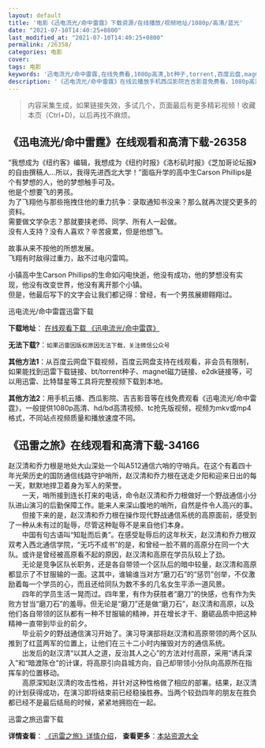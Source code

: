 ```yaml
---
layout: default
title: '电影《迅电流光/命中雷霆》下载资源/在线播放/视频地址/1080p/高清/蓝光'
date: "2021-07-10T14:40:25+0800"
last_modified_at: "2021-07-10T14:40:25+0800"
permalink: /26358/
categories: 电影
cover:
tags: 电影
keywords: '迅电流光/命中雷霆,在线免费看,1080p高清,bt种子,torrent,百度云盘,magnet,磁力链,迅雷下载资源'
description: '《迅电流光/命中雷霆》在线云播放手机西瓜影院吉吉影音免费看，1080p高清bd/hd未删减完整版和tc抢先枪版，mkv/mp4格式，附带bt/torrent种子、magnet/磁力链、百度云盘、网盘资源迅雷下载链接'
---
```


>内容采集生成，如果链接失效，多试几个，页面最后有更多精彩视频！收藏本页（Ctrl+D)，以后再找不麻烦。


## 《迅电流光/命中雷霆》在线观看和高清下载-26358

“我想成为《纽约客》编辑，我想成为《纽约时报》《洛杉矶时报》《芝加哥论坛报》的自由撰稿人...所以，我得先进西北大学！&rdquo;面临升学的高中生Carson Phillips是个有梦想的人，他的梦想触手可及。<br />他是个想要飞的男孩。<br />为了飞翔他与那些拖拽住他的重力抗争：录取通知书没来？那么就再次提交更多的资料。<br />需要做文学杂志？那就要挟老师、同学、所有人一起做。<br />没有人支持？没有人喜欢？辛苦疲累，但是他想飞。</p>故事从来不按他的所想发展。<br />飞翔有时敌得过重力，敌不过电闪雷鸣。</p>小镇高中生Carson Phillips的生命如闪电快逝，他没有成功，他的梦想没有实现，他没有改变世界，他没有离开那个小镇。<br />但是，他最后写下的文字会让我们都记得：曾经，有一个男孩展翅翱翔过。<br />


迅电流光/命中雷霆迅雷下载

**下载地址**： [在线观看下载 《迅电流光/命中雷霆》](https://www.993dy.com//vod-detail-id-21809.html) 


**无法下载?**：`如果迅雷因版权原因无法下载，关注微信公众号 `

**其他方法1**：从百度云网盘下载视频，百度云网盘支持在线观看，非会员有限制，如果能找到迅雷下载链接、bt/torrent种子、magnet磁力链接、e2dk链接等，可以用迅雷、比特彗星等工具将完整视频下载到本地。

**其他方法2**：用手机云播、西瓜影院、吉吉影音等在线免费观看《迅电流光/命中雷霆》，一般提供1080p高清、hd/bd高清视频、tc抢先版视频，视频为mkv或mp4格式，不同站点视频质量和播放速度不同。


## 《迅雷之旅》在线观看和高清下载-34166

赵汉清和乔力根是地处大山深处一个叫A512通信六哨的守哨兵。在这个有着四十年光荣历史的国防通信线路守护哨所，赵汉清和乔力根在送走夕阳和迎来日出的每一天，默默地捍卫着身为军人的荣誉。<br />　　一天，哨所接到连长打来的电话，命令赵汉清和乔力根做好一个野战通信小分队进山演习的后勤保障工作。能来人来深山腹地的哨所，自然是件令人高兴的事。<br />　　但接下来的是，赵汉清和乔力根在操作现代野战通信系统的高原面前，感受到了一种从未有过的耻辱，尽管这种耻辱不是来自他们本身。<br />　　中国有句古语叫&ldquo;知耻而后勇&rdquo;。在感受耻辱后的这年秋天，赵汉清和乔力根双双考入西北通信学院，&ldquo;无巧不成书&rdquo;的是，和曾经一脸不屑的高原分在同一个大队。或许是曾经被高原看不起的原因，赵汉清和高原在学员队较上了劲。<br />　　无论是竞争区队长职务，还是各自带领一个区队后的暗中较量，赵汉清和高原都显示了不甘服输的一面。这其中，谁输谁当对方&ldquo;磨刀石&rdquo;的&ldquo;惩罚”创举，不仅激励着每一个学员的心，而且还给同队为数不多的几名女生平添一道风景。<br />　　四年的学员生活一晃而过。四年里，有作为获胜者&ldquo;磨刀”的快感，也有作为失败方甘当&ldquo;磨刀石&rdquo;的羞辱。但无论是&ldquo;磨刀”还是做&ldquo;磨刀石&rdquo;，赵汉清和高原，以及他们各自带领的区队都有一种不甘服输的精神，并在增长才干、磨砺品质中把这种精神一直带到毕业的前夕。<br />　　毕业前夕的野战通信演习开始了。演习导演部将赵汉清和高原带领的两个区队推到了红蓝两军的位置上，让他们在三十二小时内摧毁对方的通信系统。<br />　　出发后的赵汉清&ldquo;以其人之道，反治其人之心”的方法对付高原，采用“诱兵深入”和&ldquo;暗渡陈仓”的计谋，将高原引向县城方向，自己却带领小分队向高原所在指挥车的位置移动。<br />　　高原深知赵汉清的攻击性格，并针对这种性格做了相应的部署。结果，赵汉清的计划获得成功，在演习即将结束前已经稳操胜券。当两个较劲四年的朋友在胜负都已经不是最后结局的时候，紧紧地拥抱在一起。


迅雷之旅迅雷下载

**详情查看**： [《迅雷之旅》详情介绍](/movie/34166/)， **查看更多**：[本站资源大全](/movie/t/all/)

